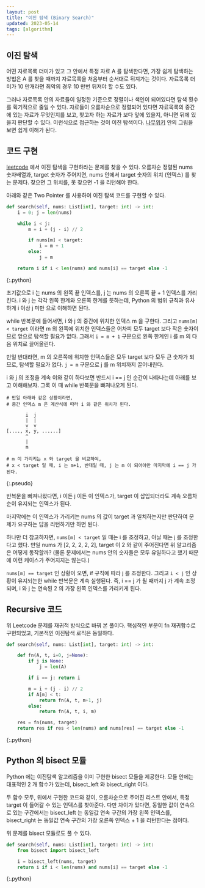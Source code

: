 ```yaml
---
layout: post
title: "이진 탐색 (Binary Search)"
updated: 2023-05-14
tags: [algorithm]
---
```


## 이진 탐색

어떤 자료목록 더미가 있고 그 안에서 특정 자료 A 를 탐색한다면, 가장 쉽게 탐색하는 방법은 A 를 찾을 때까지 자료목록을 처음부터 순서대로 뒤져가는 것이다. 자료목록 더미가 10 만개라면 최악의 경우 10 만번 뒤져야 할 수도 있다.

그러나 자료목록 안의 자료들이 일정한 기준으로 정렬이나 색인이 되어있다면 탐색 횟수를 획기적으로 줄일 수 있다. 자료들이 오름차순으로 정렬되어 있다면 자료목록의 중간에 있는 자료가 무엇인지를 보고, 찾고자 하는 자료가 보다 앞에 있을지, 아니면 뒤에 있을지 판단할 수 있다. 이런식으로 접근하는 것이 이진 탐색이다. [나무위키](https://namu.wiki/w/%EC%9D%B4%EC%A7%84%20%ED%83%90%EC%83%89) 안의 그림을 보면 쉽게 이해가 된다.

## 코드 구현

[leetcode](https://leetcode.com/problems/binary-search/) 에서 이진 탐색을 구현하라는 문제를 찾을 수 있다. 오름차순 정렬된 nums 숫자배열과, target 숫자가 주어지면, nums 안에서 target 숫자의 위치 (인덱스) 를 찾는 문제다. 찾으면 그 위치를, 못 찾으면 -1 을 리턴해야 한다.

아래와 같은 Two Pointer 를 사용하여 이진 탐색 코드를 구현할 수 있다.

```python
def search(self, nums: List[int], target: int) -> int:
    i = 0; j = len(nums)

    while i < j:
        m = i + (j - i) // 2

        if nums[m] < target:
            i = m + 1
        else:
            j = m

    return i if i < len(nums) and nums[i] == target else -1
```
{:.python}

초기값으로 i 는 nums 의 왼쪽 끝 인덱스를, j 는 nums 의 오른쪽 끝 + 1 인덱스를 가리킨다. i 와 j 는 각각 왼쪽 한계와 오른쪽 한계를 뜻하는데, Python 의 범위 규칙과 유사하게 i 이상 j 미만 으로 이해하면 된다.

while 반복문에 들어서면, i 와 j 의 중간에 위치한 인덱스 m 을 구한다. 그리고 `nums[m] < target` 이라면 m 의 왼쪽에 위치한 인덱스들은 어차피 모두 target 보다 작은 숫자이므로 앞으로 탐색할 필요가 없다. 그래서 `i = m + 1` 구문으로 왼쪽 한계인 i 를 m 의 다음 위치로 끌어올린다.

만일 반대라면, m 의 오른쪽에 위치한 인덱스들은 모두 target 보다 모두 큰 숫자가 되므로, 탐색할 필요가 없다. `j = m` 구문으로 j 를 m 위치까지 끌어내린다.

i 와 j 의 조정을 계속 이와 같이 하다보면 반드시 i == j 인 순간이 나타나는데 아래를 보고 이해해보자. 그록 이 때 while 반복문을 빠져나오게 된다.

```pseudo
# 만일 아래와 같은 상황이라면,
# 중간 인덱스 m 은 계산식에 따라 i 와 같은 위치가 된다.

       i  j
       |  |
       ṿ  ṿ
[...., x, y, ......]
       ^
       |
       m
       
# m 이 가리키는 x 와 target 을 비교하여,
# x < target 일 때, i 는 m+1, 반대일 때, j 는 m 이 되어야만 마지막에 i == j 가 된다.
```
{:.pseudo}

반복문을 빠져나왔다면, i 이든 j 이든 이 인덱스가, target 이 삽입되더라도 계속 오름차순이 유지되는 인덱스가 된다.

마지막에는 이 인덱스가 가리키는 nums 의 값이 target 과 일치하는지만 판단하여 문제가 요구하는 답을 리턴하기만 하면 된다.

하나만 더 참고하자면, `nums[m] < target` 일 때는 i 를 조정하고, 아닐 때는 j 를 조정한다고 했다. 만일 nums 가 [2, 2, 2, 2, 2], target 이 2 와 같이 주어진다면 위 알고리즘은 어떻게 동작할까? (물론 문제에서는 nums 안의 숫자들은 모두 유일하다고 했기 때문에 이런 케이스가 주어지지는 않는다.)

`nums[m] == target` 인 상황이 오면, if 규칙에 따라 j 를 조정한다. 그리고 `i < j` 인 상황이 유지되는한 while 반복문은 계속 실행된다. 즉, i == j 가 될 때까지 j 가 계속 조정되며, i 와 j 는 연속된 2 의 가장 왼쪽 인덱스를 가리키게 된다.

## Recursive 코드

위 Leetcode 문제를 재귀적 방식으로 바꿔 본 풀이다. 핵심적인 부분이 fn 재귀함수로 구현되었고, 기본적인 이진탐색 로직은 동일하다.

```py
def search(self, nums: List[int], target: int) -> int:

    def fn(A, t, i=0, j=None):
        if j is None:
            j = len(A)

        if i == j: return i

        m = i + (j - i) // 2
        if A[m] < t:
            return fn(A, t, m+1, j)
        else:
            return fn(A, t, i, m)

    res = fn(nums, target)
    return res if res < len(nums) and nums[res] == target else -1
```
{:.python}

## Python 의 bisect 모듈

Python 에는 이진탐색 알고리즘을 이미 구현한 bisect 모듈을 제공한다. 모듈 안에는 대표적인 2 개 함수가 있는데, bisect_left 와 bisect_right 이다.

두 함수 모두, 위에서 구현한 코드와 같이, 오름차순으로 주어진 리스트 안에서, 특정 target 이 들어갈 수 있는 인덱스를 찾아준다. 다만 차이가 있다면, 동일한 값이 연속으로 있는 구간에서는 bisect_left 는 동일값 연속 구간의 가장 왼쪽 인덱스를, bisect_right 는 동일값 연속 구간의 가장 오른쪽 인덱스 + 1 을 리턴한다는 점이다.

위 문제를 bisect 모듈로도 풀 수 있다.

```py
def search(self, nums: List[int], target: int) -> int:
    from bisect import bisect_left

    i = bisect_left(nums, target)
    return i if i < len(nums) and nums[i] == target else -1
```
{:.python}